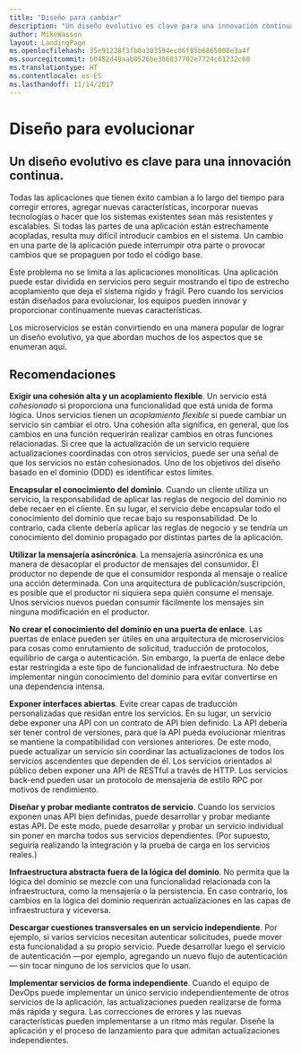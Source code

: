 ```yaml
---
title: "Diseño para cambiar"
description: "Un diseño evolutivo es clave para una innovación continua."
author: MikeWasson
layout: LandingPage
ms.openlocfilehash: 35e91228f3fb0a303594ec06f05b6865008e3a4f
ms.sourcegitcommit: b0482d49aab0526be386837702e7724c61232c60
ms.translationtype: HT
ms.contentlocale: es-ES
ms.lasthandoff: 11/14/2017
---
```

# <a name="design-for-evolution"></a>Diseño para evolucionar

## <a name="an-evolutionary-design-is-key-for-continuous-innovation"></a>Un diseño evolutivo es clave para una innovación continua.

Todas las aplicaciones que tienen éxito cambian a lo largo del tiempo para corregir errores, agregar nuevas características, incorporar nuevas tecnologías o hacer que los sistemas existentes sean más resistentes y escalables. Si todas las partes de una aplicación están estrechamente acopladas, resulta muy difícil introducir cambios en el sistema. Un cambio en una parte de la aplicación puede interrumpir otra parte o provocar cambios que se propaguen por todo el código base.

Este problema no se limita a las aplicaciones monolíticas. Una aplicación puede estar dividida en servicios pero seguir mostrando el tipo de estrecho acoplamiento que deja el sistema rígido y frágil. Pero cuando los servicios están diseñados para evolucionar, los equipos pueden innovar y proporcionar continuamente nuevas características. 

Los microservicios se están convirtiendo en una manera popular de lograr un diseño evolutivo, ya que abordan muchos de los aspectos que se enumeran aquí.

## <a name="recommendations"></a>Recomendaciones

**Exigir una cohesión alta y un acoplamiento flexible**. Un servicio está *cohesionado* si proporciona una funcionalidad que está unida de forma lógica. Unos servicios tienen un *acoplamiento flexible* si puede cambiar un servicio sin cambiar el otro. Una cohesión alta significa, en general, que los cambios en una función requerirán realizar cambios en otras funciones relacionadas. Si cree que la actualización de un servicio requiere actualizaciones coordinadas con otros servicios, puede ser una señal de que los servicios no están cohesionados. Uno de los objetivos del diseño basado en el dominio (DDD) es identificar estos límites.

**Encapsular el conocimiento del dominio**. Cuando un cliente utiliza un servicio, la responsabilidad de aplicar las reglas de negocio del dominio no debe recaer en el cliente. En su lugar, el servicio debe encapsular todo el conocimiento del dominio que recae bajo su responsabilidad. De lo contrario, cada cliente debería aplicar las reglas de negocio y se tendría un conocimiento del dominio propagado por distintas partes de la aplicación. 

**Utilizar la mensajería asincrónica**. La mensajería asincrónica es una manera de desacoplar el productor de mensajes del consumidor. El productor no depende de que el consumidor responda al mensaje o realice una acción determinada. Con una arquitectura de publicación/suscripción, es posible que el productor ni siquiera sepa quién consume el mensaje. Unos servicios nuevos puedan consumir fácilmente los mensajes sin ninguna modificación en el productor.

**No crear el conocimiento del dominio en una puerta de enlace**. Las puertas de enlace pueden ser útiles en una arquitectura de microservicios para cosas como enrutamiento de solicitud, traducción de protocolos, equilibrio de carga o autenticación. Sin embargo, la puerta de enlace debe estar restringida a este tipo de funcionalidad de infraestructura. No debe implementar ningún conocimiento del dominio para evitar convertirse en una dependencia intensa.

**Exponer interfaces abiertas**. Evite crear capas de traducción personalizadas que residan entre los servicios. En su lugar, un servicio debe exponer una API con un contrato de API bien definido. La API debería ser tener control de versiones, para que la API pueda evolucionar mientras se mantiene la compatibilidad con versiones anteriores. De este modo, puede actualizar un servicio sin coordinar las actualizaciones de todos los servicios ascendentes que dependen de él. Los servicios orientados al público deben exponer una API de RESTful a través de HTTP. Los servicios back-end pueden usar un protocolo de mensajería de estilo RPC por motivos de rendimiento. 

**Diseñar y probar mediante contratos de servicio**. Cuando los servicios exponen unas API bien definidas, puede desarrollar y probar mediante estas API. De este modo, puede desarrollar y probar un servicio individual sin poner en marcha todos sus servicios dependientes. (Por supuesto, seguiría realizando la integración y la prueba de carga en los servicios reales.)

**Infraestructura abstracta fuera de la lógica del dominio**. No permita que la lógica del dominio se mezcle con una funcionalidad relacionada con la infraestructura, como la mensajería o la persistencia. En caso contrario, los cambios en la lógica del dominio requerirán actualizaciones en las capas de infraestructura y viceversa. 

**Descargar cuestiones transversales en un servicio independiente**. Por ejemplo, si varios servicios necesitan autenticar solicitudes, puede mover esta funcionalidad a su propio servicio. Puede desarrollar luego el servicio de autenticación &mdash;por ejemplo, agregando un nuevo flujo de autenticación&mdash; sin tocar ninguno de los servicios que lo usan.

**Implementar servicios de forma independiente**. Cuando el equipo de DevOps puede implementar un único servicio independientemente de otros servicios de la aplicación, las actualizaciones pueden realizarse de forma más rápida y segura. Las correcciones de errores y las nuevas características pueden implementarse a un ritmo más regular. Diseñe la aplicación y el proceso de lanzamiento para que admitan actualizaciones independientes.